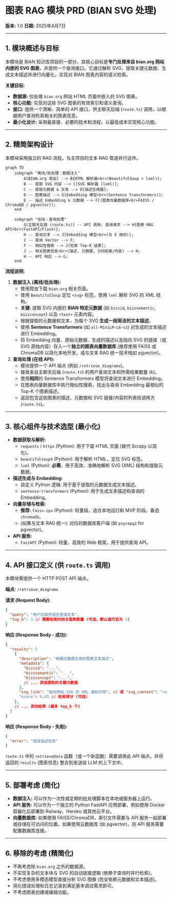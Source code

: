 # 图表 RAG 模块 PRD (BIAN SVG 处理)

**版本:** 1.0
**日期:** 2025年4月7日

---

## 1. 模块概述与目标

本模块是 BIAN 知识库项目的一部分，其核心目标是**专门处理来自 bian.org 网站内嵌的 SVG 图表**，并提供一个查询接口。它通过解析 SVG、提取关键元数据、生成文本描述并进行向量化，实现对 BIAN 图表内容的语义检索。

**关键目标:**

*   **数据源:** 仅处理 `bian.org` 网站 HTML 页面中嵌入的 SVG 图表。
*   **核心功能:** 实现对这些 SVG 图表的有效索引和语义查询。
*   **接口:** 提供一个清晰、简单的 API 接口，供主聊天后端 (`route.ts`) 调用，以根据用户查询检索相关的图表信息。
*   **最小化设计:** 采用最直接、必要的技术和流程，以最低成本实现核心功能。

---

## 2. 精简架构设计

本模块采用独立的 RAG 流程，与主项目的文本 RAG 管道并行运作。

```mermaid
graph TD
    subgraph "离线/批处理：数据注入"
        A[BIAN.org 爬虫] --> B{HTML 解析器<br>(BeautifulSoup + lxml)};
        B -- 提取 SVG 内容 --> C[SVG 解析器 (lxml)];
        C -- 提取元数据 & 文本 --> D[描述生成器];
        D -- 图表描述 --> E[Embedding 模型<br>(Sentence Transformers)];
        E -- 描述 Embedding & 元数据 --> F[(图表向量数据库<br>FAISS / ChromaDB / pgvector)];
    end

    subgraph "在线：查询处理"
        G[主聊天后端 (route.ts)] -- API 调用: 查询请求 --> H{图表 RAG API<br>(FastAPI/Flask)};
        H -- 查询文本 --> I[Embedding 模型<br>(与 E 相同)];
        I -- 查询 Vector --> F;
        F -- 相似性搜索 --> J[检索 Top-K 结果];
        J -- 相关图表信息<br>(描述, 元数据, SVG链接/内容) --> H;
        H -- API 响应 --> G;
    end
```

**流程说明:**

1.  **数据注入 (离线/批处理):**
    *   使用爬虫下载 `bian.org` 相关页面。
    *   使用 `BeautifulSoup` 定位 `<svg>` 标签，使用 `lxml` 解析 SVG 的 XML 结构。
    *   **关键:** 提取 SVG 内嵌的 **BIAN 特定元数据** (如 `bizzid`, `bizzsemantic`, `bizzconcept`) 以及 `<text>` 元素内容。
    *   根据提取的元数据和文本，为每个 SVG **生成一段简洁的文本描述**。
    *   使用 **Sentence Transformers** (如 `all-MiniLM-L6-v2`) 对生成的文本描述进行 Embedding。
    *   将 Embedding 向量、原始元数据、生成的描述以及指向 SVG 的链接（或 SVG 原始内容）存入一个**独立的图表向量数据库** (推荐使用 FAISS 或 ChromaDB 以简化本地开发，或与文本 RAG 统一技术栈如 pgvector)。
2.  **查询处理 (在线 API):**
    *   模块提供一个 API 端点 (例如 `/retrieve_diagrams`)。
    *   接收来自主聊天后端 (`route.ts`) 的用户查询文本和所需结果数量 (k)。
    *   使用**相同**的 Sentence Transformers 模型将查询文本进行 Embedding。
    *   在图表向量数据库中执行相似性搜索，找出与查询 Embedding 最相似的 Top-K 个图表描述。
    *   返回包含这些图表的描述、元数据和 SVG 链接/内容的列表给调用方 (`route.ts`)。

---

## 3. 核心组件与技术选型 (最小化)

*   **数据获取与解析:**
    *   `requests` / `httpx` (Python): 用于下载 HTML 页面 (替代 Scrapy 以简化)。
    *   `beautifulsoup4` (Python): 用于解析 HTML，定位 SVG 标签。
    *   `lxml` (Python): **必需**，用于高效、准确地解析 SVG (XML) 结构和提取元数据。
*   **描述生成与 Embedding:**
    *   自定义 Python 逻辑: 用于基于提取的元数据生成文本描述。
    *   `sentence-transformers` (Python): 用于生成文本描述和查询的 Embedding。
*   **向量存储与检索:**
    *   **推荐:** `faiss-cpu` (Python): 轻量级，适合本地运行和 MVP 阶段。备选 `chromadb`。
    *   (如果与文本 RAG 统一): 对应的数据库客户端 (如 `psycopg2` for pgvector)。
*   **API 服务:**
    *   `FastAPI` (Python): 轻量、高效的 Web 框架，用于提供查询 API。

---

## 4. API 接口定义 (供 `route.ts` 调用)

本模块需提供一个 HTTP POST API 端点。

**端点:** `/retrieve_diagrams`

**请求 (Request Body):**

```json
{
  "query": "用户的自然语言查询文本",
  "top_k": 3 // 需要检索的相关图表数量 (可选，默认值可设为 3)
}
```

**响应 (Response Body - 成功):**

```json
{
  "results": [
    {
      "description": "根据元数据生成的图表文本描述",
      "metadata": {
        "bizzid": "...",
        "bizzsemantic": "...",
        "bizzconcept": "...",
        // ... 其他提取的关键元数据
      },
      "svg_link": "指向原始 SVG 的 URL 或标识符", // 或 "svg_content": "<svg>...</svg>"
      "score": 0.85 // 检索得分 (可选)
    },
    // ... 其他结果 (最多 top_k 个)
  ]
}
```

**响应 (Response Body - 失败):**

```json
{
  "error": "错误描述信息"
}
```

`route.ts` 中的 `retrieveData` 函数（或一个新函数）需要调用此 API 端点，并将返回的 `results` (图表信息) 整合到发送给 LLM 的上下文中。

---

## 5. 部署考虑 (简化)

*   **数据注入:** 可以作为一次性或定期的批处理脚本在本地或服务器上运行。
*   **API 服务:** 可以作为一个独立的 Python FastAPI 应用部署，例如使用 Docker 容器化后部署到 Railway、Heroku 或其他云平台。
*   **向量数据库:** 如果使用 FAISS/ChromaDB，索引文件需要与 API 服务一起部署或存储在可访问的位置。如果使用云数据库 (如 pgvector)，则 API 服务需要配置数据库连接。

---

## 6. 移除的考虑 (精简化)

*   不再考虑除 `bian.org` 之外的数据源。
*   不实现复杂的文本块与 SVG 的自动链接逻辑 (依赖于查询时并行检索)。
*   不考虑使用多模态模型直接分析 SVG 图像 (完全依赖元数据和文本描述)。
*   简化错误处理和日志记录到满足基本调试需求即可。
*   不考虑图表创建或编辑功能。